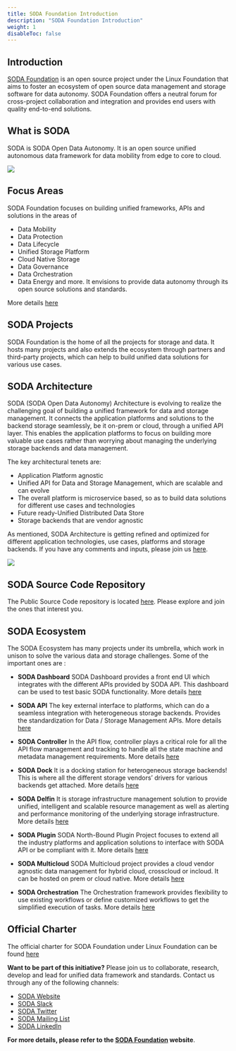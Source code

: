 ```yaml
---
title: SODA Foundation Introduction
description: "SODA Foundation Introduction"
weight: 1
disableToc: false
---
```


## Introduction
[SODA Foundation](http://github.com/sodafoundation) is an open source project under the Linux Foundation that aims to foster an ecosystem of open source data management and storage software for data autonomy. SODA Foundation offers a neutral forum for cross-project collaboration and integration and provides end users with quality end-to-end solutions.

## What is SODA
SODA is SODA Open Data Autonomy. It is an open source unified autonomous data framework for data mobility from edge to core to cloud.

<img src="https://www.sodafoundation.io/wp-content/uploads/2022/05/2022autonomy2560.png">

## Focus Areas

SODA Foundation focuses on building unified frameworks, APIs and solutions in the areas of 

- Data Mobility
- Data Protection
- Data Lifecycle
- Unified Storage Platform
- Cloud Native Storage
- Data Governance
- Data Orchestration
- Data Energy and more.
It envisions to provide data autonomy through its open source solutions and standards.

More details [here](https://sodafoundation.io/)

## SODA Projects
SODA Foundation is the home of all the projects for storage and data. It hosts many projects and also extends the ecosystem through partners and third-party projects, which can help to build unified data solutions for various use cases.


## SODA Architecture
<!--- TODO : Brief description and architecture snapshot needed here...-->
SODA (SODA Open Data Autonomy) Architecture is evolving to realize the challenging goal of building a unified framework for data and storage management. It connects the application platforms and solutions to the backend storage seamlessly, be it on-prem or cloud, through a unified API layer. This enables the application platforms to focus on building more valuable use cases rather than worrying about managing the underlying storage backends and data management.

The key architectural tenets are:

- Application Platform agnostic
- Unified API for Data and Storage Management, which are scalable and can evolve
- The overall platform is microservice based, so as to build data solutions for different use cases and technologies
- Future ready-Unified Distributed Data Store
- Storage backends that are vendor agnostic 

As mentioned, SODA Architecture is getting refined and optimized for different application technologies, use cases, platforms and storage backends. If you have any comments and inputs, please join us [here](https://github.com/sodafoundation/).

<img src="https://sodafoundation.io/wp-content/uploads/2020/04/soda_overview1960@2x-e1596783881567.jpg">


## SODA Source Code Repository 
The Public Source Code repository is located [here](https://github.com/sodafoundation/). Please explore and join the ones that interest you.

## SODA Ecosystem
The SODA Ecosystem has many projects under its umbrella, which work in unison to solve the various data and storage challenges.
Some of the important ones are :

- **SODA Dashboard**
SODA Dashboard provides a front end UI which integrates with the different APIs provided by SODA API. This dashboard can be used to test basic SODA functionality.
More details [here](https://sodafoundation.io/projects/soda-dashboard/)

- **SODA API**
The key external interface to platforms, which can do a seamless integration with heterogeneous storage backends. Provides the standardization for Data / Storage Management APIs. More details [here](https://sodafoundation.io/projects/soda-api/)

- **SODA Controller**
In the API flow, controller plays a critical role for all the API flow management and tracking to handle all the state machine and metadata management requirements.
More details [here](https://sodafoundation.io/projects/soda-controller/)

- **SODA Dock**
It is a docking station for heterogeneous storage backends! This is where all the different storage vendors’ drivers for various backends get attached.
More details [here](https://sodafoundation.io/projects/soda-dock/)

- **SODA Delfin**
It is storage infrastructure management solution to provide unified, intelligent and scalable resource management as well as alerting and performance monitoring of the underlying storage infrastructure. 
More details [here](https://sodafoundation.io/projects/delfin-soda-infrastructure-manager/)

- **SODA Plugin**
SODA North-Bound Plugin Project focuses to extend all the industry platforms and application solutions to interface with SODA API or be compliant with it.
More details [here](https://sodafoundation.io/projects/soda-plugins/)

- **SODA Multicloud**
SODA Multicloud project provides a cloud vendor agnostic data management for hybrid cloud, crosscloud or incloud. It can be hosted on prem or cloud native.
More details [here](https://sodafoundation.io/projects/soda-multicloud-dds/)

- **SODA Orchestration**
The Orchestration framework provides flexibility to use existing workflows or define customized workflows to get the simplified execution of tasks.
More details [here](https://sodafoundation.io/projects/soda-experiments/)


## Official Charter
The official charter for SODA Foundation under Linux Foundation can be found [here](https://sodafoundation.io/the-foundation/charter/)

**Want to be part of this initiative?**
Please join us to collaborate, research, develop and lead for unified data framework and standards.
Contact us through any of the following channels:

 - [SODA Website](https://sodafoundation.io/the-foundation/join/)  
 - [SODA Slack](https://sodafoundation.io/slack)
 - [SODA Twitter](https://twitter.com/sodafoundation)  
 - [SODA Mailing List](https://lists.sodafoundation.io)
 - [SODA LinkedIn](https://www.linkedin.com/company/sodafoundation/)

 **For more details, please refer to the [SODA Foundation](https://sodafoundation.io/) website**.
